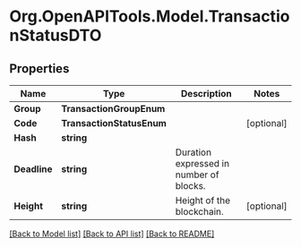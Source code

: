 # Org.OpenAPITools.Model.TransactionStatusDTO

## Properties

Name | Type | Description | Notes
------------ | ------------- | ------------- | -------------
**Group** | **TransactionGroupEnum** |  | 
**Code** | **TransactionStatusEnum** |  | [optional] 
**Hash** | **string** |  | 
**Deadline** | **string** | Duration expressed in number of blocks. | 
**Height** | **string** | Height of the blockchain. | [optional] 

[[Back to Model list]](../README.md#documentation-for-models) [[Back to API list]](../README.md#documentation-for-api-endpoints) [[Back to README]](../README.md)

